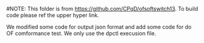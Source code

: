 #NOTE:
This folder is from https://github.com/CPqD/ofsoftswitch13.
To build code please ref the upper hyper link.

We modified some code for output json format and add some code for do OF comformance test.
We only use the dpctl execusion file.
